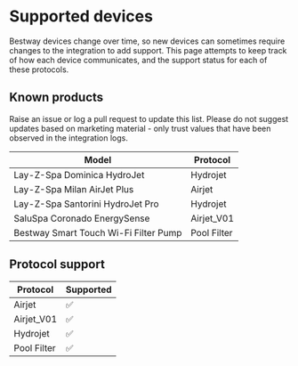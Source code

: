 # Supported devices

Bestway devices change over time, so new devices can sometimes require changes to the integration to add support. This page attempts to keep track of how each device communicates, and the support status for each of these protocols.

## Known products

Raise an issue or log a pull request to update this list. Please do not suggest updates based on marketing material - only trust values that have been observed in the integration logs.

| Model                                 | Protocol    |
| ------------------------------------- | ----------- |
| Lay-Z-Spa Dominica HydroJet           | Hydrojet    |
| Lay-Z-Spa Milan AirJet Plus           | Airjet      |
| Lay-Z-Spa Santorini HydroJet Pro      | Hydrojet    |
| SaluSpa Coronado EnergySense          | Airjet_V01  |
| Bestway Smart Touch Wi-Fi Filter Pump | Pool Filter |

## Protocol support

| Protocol    | Supported          |
| ----------- | ------------------ |
| Airjet      | :white_check_mark: |
| Airjet_V01  | :white_check_mark: |
| Hydrojet    | :white_check_mark: |
| Pool Filter | :white_check_mark: |
